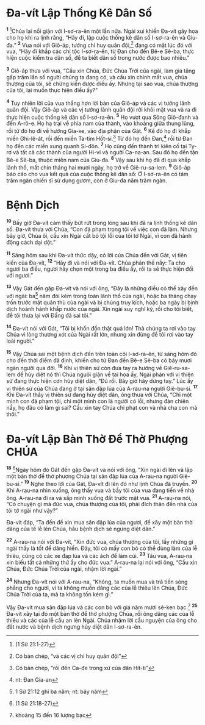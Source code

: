 # Ða-vít Lập Thống Kê Dân Số
<sup><b>1</b></sup> [^1*]Chúa lại nổi giận với I-sơ-ra-ên một lần nữa. Ngài xui khiến Ða-vít gây họa cho họ khi ra lịnh rằng, “Hãy đi, lập cuộc thống kê dân số I-sơ-ra-ên và Giu-đa.” <sup><b>2</b></sup> Vua nói với Giô-áp, tướng chỉ huy quân đội,[^1] đang có mặt lúc đó với vua, “Hãy đi khắp các chi tộc I-sơ-ra-ên, từ Ðan cho đến Bê-e Sê-ba, thực hiện cuộc kiểm tra dân số, để ta biết dân số trong nước được bao nhiêu.”

<sup><b>3</b></sup> Giô-áp thưa với vua, “Cầu xin Chúa, Ðức Chúa Trời của ngài, làm gia tăng gấp trăm lần số người chúng ta đang có, và cầu xin chính mắt vua, chúa thượng của tôi, sẽ chứng kiến được điều ấy. Nhưng tại sao vua, chúa thượng của tôi, lại muốn thực hiện điều ấy?”

<sup><b>4</b></sup> Tuy nhiên lời của vua thắng hơn lời bàn của Giô-áp và các vị tướng lãnh quân đội. Vậy Giô-áp và các vị tướng lãnh quân đội rời khỏi mặt vua và ra đi thực hiện cuộc thống kê dân số I-sơ-ra-ên. <sup><b>5</b></sup> Họ vượt qua Sông Giô-đanh và đến A-rô-e. Họ hạ trại về phía nam của thành, vào khoảng giữa thung lũng, rồi từ đó họ đi về hướng Gia-xe, vào địa phận của Gát. <sup><b>6</b></sup> Kế đó họ đi khắp miền Ghi-lê-át, rồi đến miền Ta-tim Hốt-si.[^2] Từ đó họ đến Ðan,[^3] rồi từ Ðan họ đến các miền xung quanh Si-đôn. <sup><b>7</b></sup> Họ cũng đến thành trì kiên cố tại Ty-rơ và tất cả các thành của người Hi-vi và người Ca-na-an. Sau đó họ đến tận Bê-e Sê-ba, thuộc miền nam của Giu-đa. <sup><b>8</b></sup> Vậy sau khi họ đã đi qua khắp lãnh thổ, mất chín tháng hai mươi ngày, họ trở về Giê-ru-sa-lem. <sup><b>9</b></sup> Giô-áp báo cáo cho vua kết quả của cuộc thống kê dân số: Ở I-sơ-ra-ên có tám trăm ngàn chiến sĩ sử dụng gươm, còn ở Giu-đa năm trăm ngàn.

# Bệnh Dịch
<sup><b>10</b></sup> Bấy giờ Ða-vít cảm thấy bứt rứt trong lòng sau khi đã ra lịnh thống kê dân số. Ða-vít thưa với Chúa, “Con đã phạm trọng tội về việc con đã làm. Nhưng bây giờ, Chúa ôi, cầu xin Ngài cất bỏ tội lỗi của tôi tớ Ngài, vì con đã hành động cách dại dột.”

<sup><b>11</b></sup> Sáng hôm sau khi Ða-vít thức dậy, có lời của Chúa đến với Gát, vị tiên kiến của Ða-vít, <sup><b>12</b></sup> “Hãy đi và nói với Ða-vít. Chúa phán thế nầy: Ta cho ngươi ba điều, ngươi hãy chọn một trong ba điều ấy, rồi ta sẽ thực hiện đối với ngươi.”

<sup><b>13</b></sup> Vậy Gát đến gặp Ða-vít và nói với ông, “Ðây là những điều có thể xảy đến với ngài: ba[^4] năm đói kém trong toàn lãnh thổ của ngài, hoặc ba tháng chạy trốn trước mặt quân thù của ngài và bị chúng truy kích, hoặc ba ngày bị bịnh dịch hoành hành khắp nước của ngài. Xin ngài suy nghĩ kỹ, rồi cho tôi biết, để tôi thưa lại với Ðấng đã sai tôi.”

<sup><b>14</b></sup> Ða-vít nói với Gát, “Tôi bị khốn đốn thật quá lớn! Thà chúng ta rơi vào tay Chúa vì lòng thương xót của Ngài rất lớn, nhưng xin đừng để tôi rơi vào tay loài người.”

<sup><b>15</b></sup> Vậy Chúa sai một bệnh dịch đến trên toàn cõi I-sơ-ra-ên, từ sáng hôm đó cho đến thời điểm đã định, khiến cho từ Ðan đến Bê-e Sê-ba có bảy mươi ngàn người qua đời. <sup><b>16</b></sup> Khi vị thiên sứ còn đưa tay ra hướng về Giê-ru-sa-lem để hủy diệt nó thì Chúa nguôi giận về tai họa ấy, Ngài phán với vị thiên sứ đang thực hiện cơn hủy diệt dân, “Ðủ rồi. Bây giờ hãy dừng tay.” Lúc ấy vị thiên sứ của Chúa đang ở tại sân đập lúa của A-rau-na người Giê-bu-si. <sup><b>17</b></sup> Khi Ða-vít thấy vị thiên sứ đang hủy diệt dân, ông thưa với Chúa, “Chỉ một mình con đã phạm tội, chỉ một mình con là người có lỗi, nhưng đàn chiên nầy, họ đâu có làm gì sai? Cầu xin tay Chúa chỉ phạt con và nhà cha con mà thôi.”

# Ða-vít Lập Bàn Thờ Ðể Thờ Phượng CHÚA
<sup><b>18</b></sup> [^2*]Ngày hôm đó Gát đến gặp Ða-vít và nói với ông, “Xin ngài đi lên và lập một bàn thờ để thờ phượng Chúa tại sân đập lúa của A-rau-na người Giê-bu-si.” <sup><b>19</b></sup> Nghe theo lời của Gát, Ða-vít đi lên đó như lịnh Chúa đã truyền. <sup><b>20</b></sup> Khi A-rau-na nhìn xuống, ông thấy vua và bầy tôi của vua đang tiến về nhà ông. A-rau-na đi ra và sấp mình xuống đất trước mặt vua. <sup><b>21</b></sup> A-rau-na nói, “Có chuyện gì mà đức vua, chúa thượng của tôi, phải đích thân đến nhà của tôi tớ ngài như vậy?”

Ða-vít đáp, “Ta đến để xin mua sân đập lúa của ngươi, để xây một bàn thờ dâng của tế lễ lên Chúa, hầu bệnh dịch sẽ ngưng diệt dân.”

<sup><b>22</b></sup> A-rau-na nói với Ða-vít, “Xin đức vua, chúa thượng của tôi, lấy những gì ngài thấy là tốt để dâng hiến. Ðây, tôi có mấy con bò có thể dùng làm của lễ thiêu, cũng có các xe đạp lúa và các ách để làm củi. <sup><b>23</b></sup> Tâu vua, A-rau-na xin biếu tất cả những thứ ấy cho đức vua.” A-rau-na lại nói với ông, “Cầu xin Chúa, Ðức Chúa Trời của ngài, nhậm lời ngài.”

<sup><b>24</b></sup> Nhưng Ða-vít nói với A-rau-na, “Không, ta muốn mua và trả tiền sòng phẳng cho ngươi, vì ta không muốn dâng các của lễ thiêu lên Chúa, Ðức Chúa Trời của ta, mà ta không tốn kém gì.”

Vậy Ða-vít mua sân đập lúa và các con bò với giá năm mươi sê-ken bạc.[^5] <sup><b>25</b></sup> Ða-vít xây tại đó một bàn thờ để thờ phượng Chúa, rồi ông dâng các của lễ thiêu và các của lễ cầu an lên Ngài. Chúa nhậm lời cầu nguyện của ông cho đất nước và bệnh dịch ngưng hủy diệt dân I-sơ-ra-ên.

[^1]: Có bản chép, “và các vị chỉ huy quân đội”
[^2]: Có bản chép, “rồi đến Ca-đe trong xứ của dân Hít-ti”
[^3]: nt: Ðan Gia-an
[^4]: 1 Sử 21:12 ghi ba năm; nt: bảy năm
[^5]: khoảng 15 đến 16 lượng bạc
[^1*]: (1 Sử 21:1-27)
[^2*]: (1 Sử 21:18-27)
